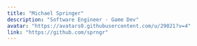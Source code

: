 ```yaml
---
title: "Michael Springer"
description: "Software Engineer - Game Dev"
avatar: "https://avatars0.githubusercontent.com/u/29021?v=4"
link: "https://github.com/sprngr"
---
```


